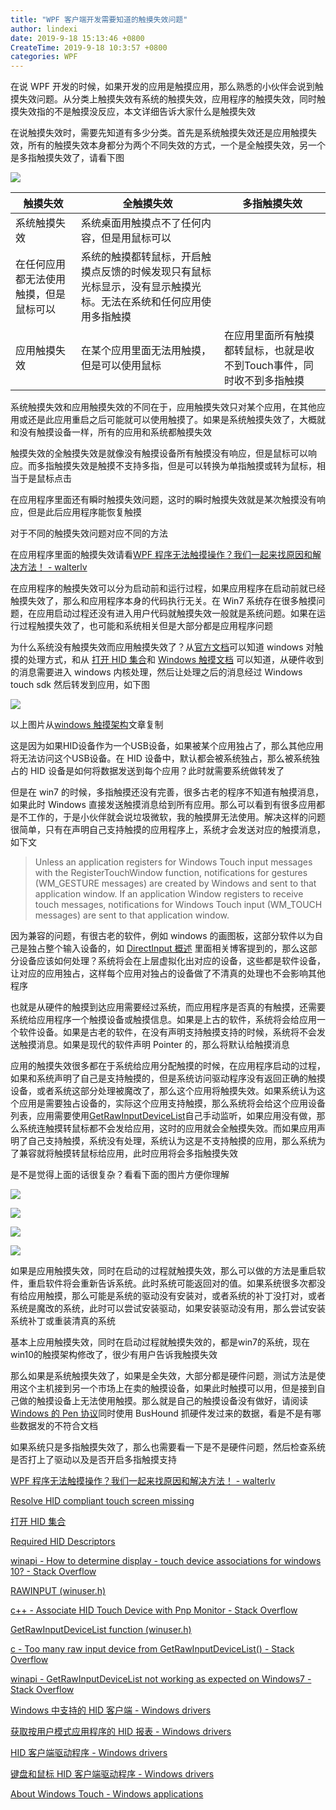 ```yaml
---
title: "WPF 客户端开发需要知道的触摸失效问题"
author: lindexi
date: 2019-9-18 15:13:46 +0800
CreateTime: 2019-9-18 10:3:57 +0800
categories: WPF
---
```


在说 WPF 开发的时候，如果开发的应用是触摸应用，那么熟悉的小伙伴会说到触摸失效问题。从分类上触摸失效有系统的触摸失效，应用程序的触摸失效，同时触摸失效指的不是触摸没反应，本文详细告诉大家什么是触摸失效

<!--more-->


<!-- csdn -->

在说触摸失效时，需要先知道有多少分类。首先是系统触摸失效还是应用触摸失效，所有的触摸失效本身都分为两个不同失效的方式，一个是全触摸失效，另一个是多指触摸失效了，请看下图

<!-- ![](image/WPF 客户端开发需要知道的触摸失效问题/WPF 客户端开发需要知道的触摸失效问题0.png) -->

![](https://i.loli.net/2019/09/18/TcfeyxFhKSoia3Z.jpg)

|触摸失效|全触摸失效|多指触摸失效|
|--|--|--|
|系统触摸失效|系统桌面用触摸点不了任何内容，但是用鼠标可以
在任何应用都无法使用触摸，但是鼠标可以|系统的触摸都转鼠标，开启触摸点反馈的时候发现只有鼠标光标显示，没有显示触摸光标。无法在系统和任何应用使用多指触摸|
|应用触摸失效|在某个应用里面无法用触摸，但是可以使用鼠标|在应用里面所有触摸都转鼠标，也就是收不到Touch事件，同时收不到多指触摸|

系统触摸失效和应用触摸失效的不同在于，应用触摸失效只对某个应用，在其他应用或还是此应用重启之后可能就可以使用触摸了。如果是系统触摸失效了，大概就和没有触摸设备一样，所有的应用和系统都触摸失效

触摸失效的全触摸失效是就像没有触摸设备所有触摸没有响应，但是鼠标可以响应。而多指触摸失效是触摸不支持多指，但是可以转换为单指触摸或转为鼠标，相当于是鼠标点击

在应用程序里面还有瞬时触摸失效问题，这时的瞬时触摸失效就是某次触摸没有响应，但是此后应用程序能恢复触摸

对于不同的触摸失效问题对应不同的方法

在应用程序里面的触摸失效请看[WPF 程序无法触摸操作？我们一起来找原因和解决方法！ - walterlv](https://blog.walterlv.com/wpf/2017/09/12/touch-not-work-in-wpf.html )

在应用程序的触摸失效可以分为启动前和运行过程，如果应用程序在启动前就已经触摸失效了，那么和应用程序本身的代码执行无关。在 Win7 系统存在很多触摸问题，在应用启动过程还没有进入用户代码就触摸失效一般就是系统问题。如果在运行过程触摸失效了，也可能和系统相关但是大部分都是应用程序问题

为什么系统没有触摸失效而应用触摸失效了？从[官方文档](https://docs.microsoft.com/en-us/windows-hardware/design/component-guidelines/required-hid-top-level-collections)可以知道 windows 对触摸的处理方式，和从 [打开 HID 集合](https://docs.microsoft.com/zh-cn/windows-hardware/drivers/hid/opening-hid-collections )和 [Windows 触摸文档](https://docs.microsoft.com/en-us/windows/win32/wintouch/about-the-multi-touch-sdk ) 可以知道，从硬件收到的消息需要进入 windows 内核处理，然后让处理之后的消息经过 Windows touch sdk 然后转发到应用，如下图

<!-- ![](image/WPF 客户端开发需要知道的触摸失效问题/WPF 客户端开发需要知道的触摸失效问题1.png) -->

![](http://image.acmx.xyz/lindexi%2F2019918141544312)

以上图片从[windows 触摸架构](https://docs.microsoft.com/en-us/windows/win32/wintouch/architectural-overview )文章复制

这是因为如果HID设备作为一个USB设备，如果被某个应用独占了，那么其他应用将无法访问这个USB设备。在 HID 设备中，默认都会被系统独占，那么被系统独占的 HID 设备是如何将数据发送到每个应用？此时就需要系统做转发了

但是在 win7 的时候，多指触摸还没有完善，很多古老的程序不知道有触摸消息，如果此时 Windows 直接发送触摸消息给到所有应用。那么可以看到有很多应用都是不工作的，于是小伙伴就会说垃圾微软，我的触摸屏无法使用。解决这样的问题很简单，只有在声明自己支持触摸的应用程序上，系统才会发送对应的触摸消息，如下文

> Unless an application registers for Windows Touch input messages with the RegisterTouchWindow function, notifications for gestures (WM_GESTURE messages) are created by Windows and sent to that application window. If an application Window registers to receive touch messages, notifications for Windows Touch input (WM_TOUCH messages) are sent to that application window. 

因为兼容的问题，有很古老的软件，例如 windows 的画图板，这部分软件以为自己是独占整个输入设备的，如 [DirectInput 概述](https://docs.microsoft.com/zh-cn/windows-hardware/drivers/hid/directinput ) 里面相关博客提到的，那么这部分设备应该如何处理？系统将会在上层虚拟化出对应的设备，这些都是软件设备，让对应的应用独占，这样每个应用对独占的设备做了不清真的处理也不会影响其他程序

也就是从硬件的触摸到达应用需要经过系统，而应用程序是否真的有触摸，还需要系统给应用程序一个触摸设备或触摸信息。如果是上古的软件，系统将会给应用一个软件设备。如果是古老的软件，在没有声明支持触摸支持的时候，系统将不会发送触摸消息。如果是现代的软件声明 Pointer 的，那么将默认给触摸消息

应用的触摸失效很多都在于系统给应用分配触摸的时候，在应用程序启动的过程，如果和系统声明了自己是支持触摸的，但是系统访问驱动程序没有返回正确的触摸设备，或者系统这部分处理被魔改了，那么这个应用将触摸失效。如果系统认为这个应用是需要独占设备的，实际这个应用支持触摸，那么系统将会给这个应用设备列表，应用需要使用[GetRawInputDeviceList](https://docs.microsoft.com/en-us/windows/win32/api/winuser/nf-winuser-getrawinputdevicelist )自己手动监听，如果应用没有做，那么系统连触摸转鼠标都不会发给应用，这时的应用就会全触摸失效。而如果应用声明了自己支持触摸，系统没有处理，系统认为这是不支持触摸的应用，那么系统为了兼容就将触摸转鼠标给应用，此时应用将会多指触摸失效

是不是觉得上面的话很复杂？看看下面的图片方便你理解

<!-- ![](image/WPF 客户端开发需要知道的触摸失效问题/WPF 客户端开发需要知道的触摸失效问题2.png) -->

![](http://image.acmx.xyz/lindexi%2F2019918145238475)

<!-- ![](image/WPF 客户端开发需要知道的触摸失效问题/WPF 客户端开发需要知道的触摸失效问题3.png) -->

![](http://image.acmx.xyz/lindexi%2F2019918145253696)


<!-- ![](image/WPF 客户端开发需要知道的触摸失效问题/WPF 客户端开发需要知道的触摸失效问题4.png) -->

![](http://image.acmx.xyz/lindexi%2F2019918145824582)

<!-- ![](image/WPF 客户端开发需要知道的触摸失效问题/WPF 客户端开发需要知道的触摸失效问题5.png) -->

![](http://image.acmx.xyz/lindexi%2F201991815045796)

如果是应用触摸失效，同时在启动的过程就触摸失效，那么可以做的方法是重启软件，重启软件将会重新告诉系统。此时系统可能返回对的值。如果系统很多次都没有给应用触摸，那么可能是系统的驱动没有安装对，或者系统的补丁没打对，或者系统是魔改的系统，此时可以尝试安装驱动，如果安装驱动没有用，那么尝试安装系统补丁或重装清真的系统

基本上应用触摸失效，同时在启动过程就触摸失效的，都是win7的系统，现在win10的触摸架构修改了，很少有用户告诉我触摸失效

那么如果是系统触摸失效了，如果是全失效，大部分都是硬件问题，测试方法是使用这个主机接到另一个市场上在卖的触摸设备，如果此时触摸可以用，但是接到自己做的触摸设备上无法使用触摸。那么就是自己的触摸设备没有做好，请阅读[Windows 的 Pen 协议](https://blog.lindexi.com/post/windows-%E7%9A%84-pen-%E5%8D%8F%E8%AE%AE )同时使用 BusHound 抓硬件发过来的数据，看是不是有哪些数据发的不符合文档

如果系统只是多指触摸失效了，那么也需要看一下是不是硬件问题，然后检查系统是否打上了驱动以及是否开启多指触摸支持

[WPF 程序无法触摸操作？我们一起来找原因和解决方法！ - walterlv](https://blog.walterlv.com/wpf/2017/09/12/touch-not-work-in-wpf.html )

[Resolve HID compliant touch screen missing](https://www.auslogics.com/en/articles/fix-hid-compliant-touch-screen-missing-in-windows/ )

[打开 HID 集合](https://docs.microsoft.com/zh-cn/windows-hardware/drivers/hid/opening-hid-collections )

[Required HID Descriptors](https://docs.microsoft.com/en-us/windows-hardware/design/component-guidelines/required-hid-descriptors )

[winapi - How to determine display - touch device associations for windows 10? - Stack Overflow](https://stackoverflow.com/questions/42009818/how-to-determine-display-touch-device-associations-for-windows-10 )

[RAWINPUT (winuser.h)](https://docs.microsoft.com/zh-cn/windows/win32/api/winuser/ns-winuser-rawinput?redirectedfrom=MSDN )

[c++ - Associate HID Touch Device with Pnp Monitor - Stack Overflow](https://stackoverflow.com/questions/42215120/associate-hid-touch-device-with-pnp-monitor )

[GetRawInputDeviceList function (winuser.h)](https://docs.microsoft.com/en-us/windows/win32/api/winuser/nf-winuser-getrawinputdevicelist )

[c - Too many raw input device from GetRawInputDeviceList() - Stack Overflow](https://stackoverflow.com/questions/6881114/too-many-raw-input-device-from-getrawinputdevicelist/10331763 )

[winapi - GetRawInputDeviceList not working as expected on Windows7 - Stack Overflow](https://stackoverflow.com/questions/22554818/getrawinputdevicelist-not-working-as-expected-on-windows7 )

[Windows 中支持的 HID 客户端 - Windows drivers](https://docs.microsoft.com/zh-cn/windows-hardware/drivers/hid/hid-clients-supported-in-windows )

[获取按用户模式应用程序的 HID 报表 - Windows drivers](https://docs.microsoft.com/zh-cn/windows-hardware/drivers/hid/obtaining-hid-reports-by-user-mode-applications )

[HID 客户端驱动程序 - Windows drivers](https://docs.microsoft.com/zh-cn/windows-hardware/drivers/hid/hid-client-drivers )

[键盘和鼠标 HID 客户端驱动程序 - Windows drivers](https://docs.microsoft.com/zh-cn/windows-hardware/drivers/hid/keyboard-and-mouse-hid-client-drivers )

[About Windows Touch - Windows applications](https://docs.microsoft.com/en-us/windows/win32/wintouch/about-the-multi-touch-sdk )

